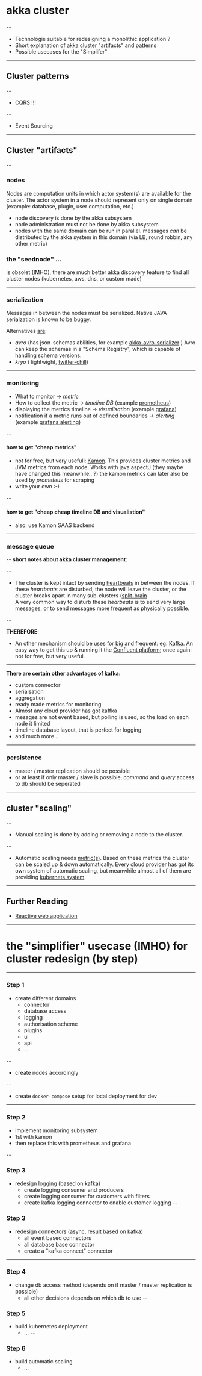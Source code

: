 # akka cluster

--
* Technologie suitable for redesigning a monolithic application ?
* Short explanation of akka cluster "artifacts" and patterns
* Possible usecases for the "Simplifer"

 

---

## Cluster patterns

--
* [CQRS](https://m.heise.de/developer/artikel/CQRS-neues-Architekturprinzip-zur-Trennung-von-Befehlen-und-Abfragen-1797489.html?seite=all) !!!

--
* Event Sourcing

---

## Cluster "artifacts" 

--
### nodes

Nodes are computation units in which actor system(s) are available for the cluster. 
The actor system in a node should represent only on single domain (example: database, plugin, user computation, etc.)
* node discovery is done by the akka subsystem
* node administration must not be done by akka subsystem
* nodes with the same domain can be run in parallel. messages _can_ be distributed by the akka 
system in this domain (via LB, round robbin, any other metric) 

### the "seednode" ...
is obsolet (IMHO), there are much better akka discovery feature to find all cluster 
nodes (kubernetes, aws, dns, or custom made)

---
### serialization
Messages in between the nodes must be serialized. Native JAVA serialzation is known to be buggy.

Alternatives [are](https://manuel.bernhardt.io/2018/07/20/akka-anti-patterns-java-serialization/):
* _avro_ (has json-schemas abilities, for example [akka-avro-serializer](https://github.com/hopped/akka-avro-serializer) )
  Avro can keep the schemas in a "Schema Registry", which is capable of handling schema versions.
* _kryo_ ( lightwight, [twitter-chill](https://github.com/twitter/chill))

---
### monitoring
- What to monitor -> _metric_
- How to collect the metric -> _timeline DB_ (example [prometheus](https://prometheus.io/))
- displaying the metrics timeline -> _visualisation_ (example [grafana](https://grafana.com/))
- notification if a metric runs out of defined boundaries -> _alerting_ (example [grafana alerting](https://grafana.com/docs/grafana/latest/alerting/notifications/))

--
#### how to get "cheap metrics"
- not for free, but very usefull: [Kamon](https://kamon.io/). This provides cluster metrics
and JVM metrics from each node. Works with java aspectJ (they maybe have changed this meanwhile.. ?)
the kamon metrics can later also be used by _prometeus_ for scraping
- write your own :-)

--
#### how to get "cheap cheap timeline DB and visualistion"
- also: use Kamon SAAS backend 

---
### message queue

--
**short notes about akka cluster management**:

--
* The cluster is kept intact by sending [heartbeats](https://doc.akka.io/docs/akka/current/cluster-usage.html#failure-detector)
in between the nodes. If these _heartbeats_ are disturbed, the node will leave the cluster, or 
the cluster breaks apart in many sub-clusters ([split-brain](https://en.wikipedia.org/wiki/Split-brain_(computing) )   
A very common way to disturb these _hearbeats_ is to send very large messages, or to send messages more frequent as physically possible.

--

**THEREFORE**:

* An other mechanism should be uses for big and frequent: eg. [Kafka](https://kafka.apache.org/). An easy 
way to get this up & running it the [Confluent platform](https://www.confluent.io/); once
again: not for free, but very useful. 

---
**There are certain other advantages of kafka:**
* custom connector 
* serialsation
* aggregation
* ready made metrics for monitoring
* Almost any cloud provider has got kaffka
* mesages are not event based, but polling is used, so the load on each node it limited
* timeline database layout, that is perfect for logging
* and much more...

 
---
### persistence
- master / master replication should be possible
- or at least if only master / slave is possible, _command_ and _query_ access to 
db should be seperated 

---
## cluster "scaling"

--
* Manual scaling is done by adding or removing a node to the cluster.

--
* Automatic scaling needs [metric(s)](#monitoring). Based on these metrics the cluster 
can be scaled up & down automatically. Every cloud provider has got its own system 
of automatic scaling, but meanwhile almost all of them are providing 
[kubernets system](https://kubernetes.io/de/). 

---
## Further Reading
* [Reactive web application](https://www.amazon.de/Reactive-Web-Applications-Covers-Streams/dp/163343009X/ref=sr_1_2?__mk_de_DE=%C3%85M%C3%85%C5%BD%C3%95%C3%91&dchild=1&keywords=Reactive+Web+Applications&qid=1596694303&sr=8-2)

---
# the "simplifier" usecase (IMHO) for cluster redesign (by step) 

---
### Step 1
* create different domains
    * connector
    * database access
    * logging
    * authorisation scheme
    * plugins
    * ui
    * api
    * ...

--
* create nodes accordingly

--
* create ``docker-compose`` setup for local deployment for dev

---

### Step 2
* implement monitoring subsystem
* 1st with kamon
* then replace this with prometheus and grafana

--

### Step 3
* redesign logging (based on kafka)
    * create logging consumer and producers
    * create logging consumer for customers with filters
    * create kafka logging connector to enable customer logging 
--

### Step 3
* redesign connectors (async, result based on kafka)
    * all event based connectors 
    * all database base connector
    * create a "kafka connect" connector
---

### Step 4
* change db access method (depends on if master / master replication is possible)
    * all other decisions depends on which db to use
--

### Step 5
* build kubernetes deployment
    * ...
--

### Step 6
* build automatic scaling    
    * ...
